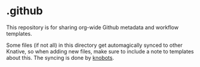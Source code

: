 # .github

This repository is for sharing org-wide Github metadata and workflow templates.

Some files (if not all) in this directory get automagically synced to other
Knative, so when adding new files, make sure to include a note to templates
about this. The syncing is done by
[knobots](https://github.com/mattmoor/knobots).



